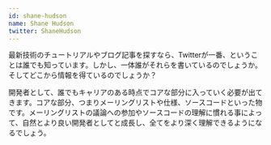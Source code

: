```yaml
---
id: shane-hudson
name: Shane Hudson
twitter: ShaneHudson
---
```


最新技術のチュートリアルやブログ記事を探すなら、Twitterが一番、ということは誰でも知っています。しかし、一体誰がそれらを書いているのでしょうか。そしてどこから情報を得ているのでしょうか？ 

開発者として、誰でもキャリアのある時点でコアな部分に入っていく必要が出てきます。コアな部分、つまりメーリングリストや仕様、ソースコードといった物です。メーリングリストの議論への参加やソースコードの理解に慣れる事によって、自然とより良い開発者としてと成長し、全てをより深く理解できるようになるでしょう。